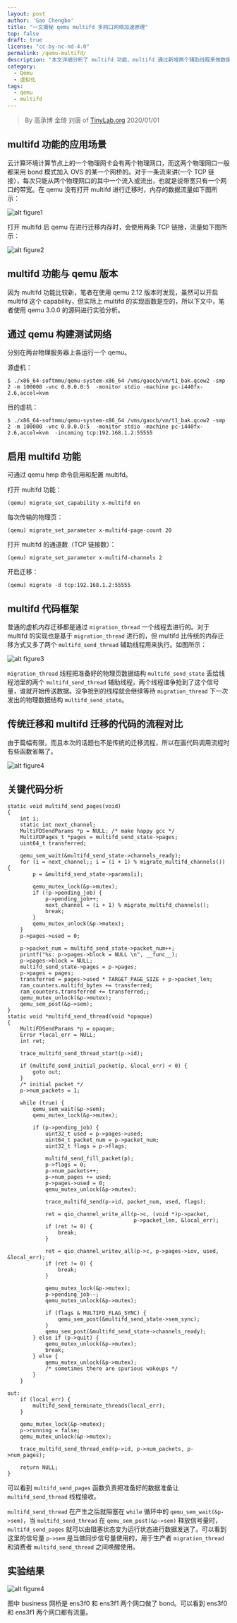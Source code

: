 ```yaml
---
layout: post
author: 'Gao Chengbo'
title: "一文揭秘 qemu multifd 多网口网络加速原理"
top: false
draft: true
license: "cc-by-nc-nd-4.0"
permalink: /qemu-multifd/
description: "本文详细分析了 multifd 功能，multifd 通过新增两个辅助线程来做数据传输，把数据生产和数据传输做了解耦，从而可以充分利用多个物理网口来加快数据传输。"
category:
  - Qemu
  - 虚拟化
tags:
  - qemu
  - multifd
---
```


>
> By 高承博 金琦 刘唐 of [TinyLab.org](http://tinylab.org)
> 2020/01/01
>

## multifd 功能的应用场景

云计算环境计算节点上的一个物理网卡会有两个物理网口，而这两个物理网口一般都采用 bond 模式加入 OVS 的某一个网桥的。对于一条流来讲(一个 TCP 链接），每次只能从两个物理网口的其中一个流入或流出，也就是说带宽只有一个网口的带宽。在 qemu 没有打开 multifd 进行迁移时，内存的数据流量如下图所示：

![alt figure1](/wp-content/uploads/2021/1/qemu/figure1.png)

打开 multifd 后 qemu 在进行迁移内存时，会使用两条 TCP 链接，流量如下图所示：

![alt figure2](/wp-content/uploads/2021/1/qemu/figure2.png)

## multifd 功能与 qemu 版本

因为 multifd 功能比较新，笔者在使用 qemu 2.12 版本时发现，虽然可以开启 multifd 这个 capability，但实际上 multifd 的实现函数是空的，所以下文中，笔者使用 qemu 3.0.0 的源码进行实验分析。

## 通过 qemu 构建测试网络

分别在两台物理服务器上各运行一个 qemu。

源虚机：

    $ ./x86_64-softmmu/qemu-system-x86_64 /vms/gaocb/vm/t1_bak.qcow2 -smp 2 -m 100000 -vnc 0.0.0.0:5  -monitor stdio -machine pc-i440fx-2.6,accel=kvm

目的虚机：

    $ ./x86_64-softmmu/qemu-system-x86_64 /vms/gaocb/vm/t1_bak.qcow2 -smp 2 -m 100000 -vnc 0.0.0.0:5  -monitor stdio -machine pc-i440fx-2.6,accel=kvm  -incoming tcp:192.168.1.2:55555

## 启用 multifd 功能

可通过 qemu hmp 命令启用和配置 multifd。

打开 multifd 功能：

    (qemu) migrate_set_capability x-multifd on

每次传输的物理页：

    (qemu) migrate_set_parameter x-multifd-page-count 20

打开 multifd 的通道数（TCP 链接数）：

    (qemu) migrate_set_parameter x-multifd-channels 2

开启迁移：

    (qemu) migrate -d tcp:192.168.1.2:55555

## multifd 代码框架

普通的虚机内存迁移都是通过 `migration_thread` 一个线程去进行的。对于 multifd 的实现也是基于 `migration_thread` 进行的，但 multifd 比传统的内存迁移方式又多了两个 `multifd_send_thread` 辅助线程用来执行。如图所示：

![alt figure3](/wp-content/uploads/2021/1/qemu/figure3.png)

`migration_thread` 线程把准备好的物理页数据结构 `multifd_send_state` 丢给线程池里的两个 `multifd_send_thread` 辅助线程，两个线程谁争抢到了这个信号量，谁就开始传送数据。没争抢到的线程就会继续等待 `migration_thread` 下一次发出的物理数据结构 `multifd_send_state`。

## 传统迁移和 multifd 迁移的代码的流程对比

由于篇幅有限，而且本次的话题也不是传统的迁移流程，所以在画代码调用流程时有些函数省略了。

![alt figure4](/wp-content/uploads/2021/1/qemu/figure4.png)

## 关键代码分析

    static void multifd_send_pages(void)
    {
        int i;
        static int next_channel;
        MultiFDSendParams *p = NULL; /* make happy gcc */
        MultiFDPages_t *pages = multifd_send_state->pages;
        uint64_t transferred;

        qemu_sem_wait(&multifd_send_state->channels_ready);
        for (i = next_channel;; i = (i + 1) % migrate_multifd_channels()) {
            p = &multifd_send_state->params[i];

            qemu_mutex_lock(&p->mutex);
            if (!p->pending_job) {
                p->pending_job++;
                next_channel = (i + 1) % migrate_multifd_channels();
                break;
            }
            qemu_mutex_unlock(&p->mutex);
        }
        p->pages->used = 0;

        p->packet_num = multifd_send_state->packet_num++;
        printf("%s: p->pages->block = NULL \n", __func__);
        p->pages->block = NULL;
        multifd_send_state->pages = p->pages;
        p->pages = pages;
        transferred = pages->used * TARGET_PAGE_SIZE + p->packet_len;
        ram_counters.multifd_bytes += transferred;
        ram_counters.transferred += transferred;;
        qemu_mutex_unlock(&p->mutex);
        qemu_sem_post(&p->sem);
    }
    static void *multifd_send_thread(void *opaque)
    {
        MultiFDSendParams *p = opaque;
        Error *local_err = NULL;
        int ret;

        trace_multifd_send_thread_start(p->id);

        if (multifd_send_initial_packet(p, &local_err) < 0) {
            goto out;
        }
        /* initial packet */
        p->num_packets = 1;

        while (true) {
            qemu_sem_wait(&p->sem);
            qemu_mutex_lock(&p->mutex);

            if (p->pending_job) {
                uint32_t used = p->pages->used;
                uint64_t packet_num = p->packet_num;
                uint32_t flags = p->flags;

                multifd_send_fill_packet(p);
                p->flags = 0;
                p->num_packets++;
                p->num_pages += used;
                p->pages->used = 0;
                qemu_mutex_unlock(&p->mutex);

                trace_multifd_send(p->id, packet_num, used, flags);

                ret = qio_channel_write_all(p->c, (void *)p->packet,
                                            p->packet_len, &local_err);
                if (ret != 0) {
                    break;
                }

                ret = qio_channel_writev_all(p->c, p->pages->iov, used, &local_err);
                if (ret != 0) {
                    break;
                }

                qemu_mutex_lock(&p->mutex);
                p->pending_job--;
                qemu_mutex_unlock(&p->mutex);

                if (flags & MULTIFD_FLAG_SYNC) {
                    qemu_sem_post(&multifd_send_state->sem_sync);
                }
                qemu_sem_post(&multifd_send_state->channels_ready);
            } else if (p->quit) {
                qemu_mutex_unlock(&p->mutex);
                break;
            } else {
                qemu_mutex_unlock(&p->mutex);
                /* sometimes there are spurious wakeups */
            }
        }

    out:
        if (local_err) {
            multifd_send_terminate_threads(local_err);
        }

        qemu_mutex_lock(&p->mutex);
        p->running = false;
        qemu_mutex_unlock(&p->mutex);

        trace_multifd_send_thread_end(p->id, p->num_packets, p->num_pages);

        return NULL;
    }

可以看到 `multifd_send_pages` 函数负责把准备好的数据准备让 `multifd_send_thread` 线程接收。

`multifd_send_thread` 在产生之后就阻塞在 `while` 循环中的 `qemu_sem_wait(&p->sem)`，当 `multifd_send_thread` 在 `qemu_sem_post(&p->sem)` 释放信号量时，`multifd_send_pages` 就可以由阻塞状态变为运行状态进行数据发送了。可以看到这里的信号量 `p->sem` 是当做同步信号量使用的，用于生产者 `migration_thread` 和消费者 `multifd_send_thread` 之间唤醒使用。

## 实验结果

![alt figure4](/wp-content/uploads/2021/1/qemu/figure4.png)

图中 business 网桥是 ens3f0 和 ens3f1 两个网口做了 bond。可以看到 ens3f0 和 ens3f1 两个网口都有流量。
